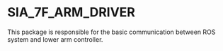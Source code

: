 # SIA_7F_ARM_DRIVER

This package is responsible for the basic communication between ROS system and lower arm controller.